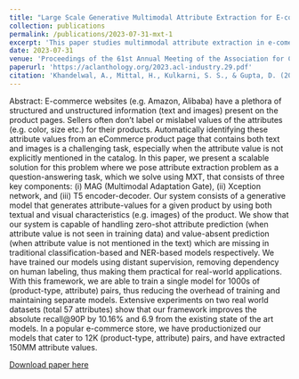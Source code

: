 ```yaml
---
title: "Large Scale Generative Multimodal Attribute Extraction for E-commerce Attributes"
collection: publications
permalink: /publications/2023-07-31-mxt-1
excerpt: 'This paper studies multimmodal attribute extraction in e-comerce'
date: 2023-07-31
venue: 'Proceedings of the 61st Annual Meeting of the Association for Computational Linguistics (Volume 5: Industry Track) (pp. 305–312). Association for Computational Linguistics.'
paperurl: 'https://aclanthology.org/2023.acl-industry.29.pdf'
citation: 'Khandelwal, A., Mittal, H., Kulkarni, S. S., & Gupta, D. (2023). Large Scale Generative Multimodal Attribute Extraction for E-commerce Attributes. In Proceedings of the 61st Annual Meeting of the Association for Computational Linguistics (Volume 5: Industry Track) (pp. 305–312). Association for Computational Linguistics.'
---
```

Abstract:
E-commerce websites (e.g. Amazon, Alibaba) have a plethora of structured and unstructured information (text and images) present on the product pages. Sellers often don’t label or mislabel values of the attributes (e.g. color, size etc.) for their products. Automatically identifying these attribute values from an eCommerce product page that contains both text and images is a challenging task, especially when the attribute value is not explicitly mentioned in the catalog. In this paper, we present a scalable solution for this problem where we pose attribute extraction problem as a question-answering task, which we solve using MXT, that consists of three key components: (i) MAG (Multimodal Adaptation Gate), (ii) Xception network, and (iii) T5 encoder-decoder. Our system consists of a generative model that generates attribute-values for a given product by using both textual and visual characteristics (e.g. images) of the product. We show that our system is capable of handling zero-shot attribute prediction (when attribute value is not seen in training data) and value-absent prediction (when attribute value is not mentioned in the text) which are missing in traditional classification-based and NER-based models respectively. We have trained our models using distant supervision, removing dependency on human labeling, thus making them practical for real-world applications. With this framework, we are able to train a single model for 1000s of (product-type, attribute) pairs, thus reducing the overhead of training and maintaining separate models. Extensive experiments on two real world datasets (total 57 attributes) show that our framework improves the absolute recall@90P by 10.16% and 6.9 from the existing state of the art models. In a popular e-commerce store, we have productionized our models that cater to 12K (product-type, attribute) pairs, and have extracted 150MM attribute values.


[Download paper here](https://aclanthology.org/2023.acl-industry.29.pdf)

